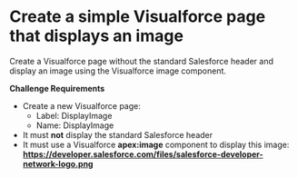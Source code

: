# Create a simple Visualforce page that displays an image
Create a Visualforce page without the standard Salesforce header and display an image using the Visualforce image component.

**Challenge Requirements**
- Create a new Visualforce page:
  - Label: DisplayImage
  - Name: DisplayImage
- It must **not** display the standard Salesforce header
- It must use a Visualforce **apex:image** component to display this image: **https://developer.salesforce.com/files/salesforce-developer-network-logo.png**
